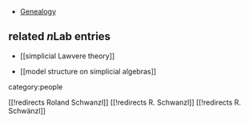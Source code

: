 


* [Genealogy](http://www.genealogy.ams.org/id.php?id=95086)

## related $n$Lab entries

* [[simplicial Lawvere theory]]

* [[model structure on simplicial algebras]]

category:people

[[!redirects Roland Schwanzl]]
[[!redirects R. Schwanzl]]
[[!redirects R. Schwänzl]]